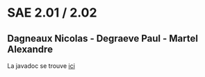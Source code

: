 # SAE 2.01 / 2.02
Dagneaux Nicolas - Degraeve Paul - Martel Alexandre
---
La javadoc se trouve [ici](https://pandab1.github.com)
